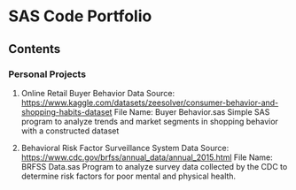 # SAS Code Portfolio
## Contents 
### Personal Projects 

1. Online Retail Buyer Behavior
   Data Source: https://www.kaggle.com/datasets/zeesolver/consumer-behavior-and-shopping-habits-dataset
   File Name: Buyer Behavior.sas
   Simple SAS program to analyze trends and market segments in shopping behavior with a constructed dataset
   
3. Behavioral Risk Factor Surveillance System
   Data Source: https://www.cdc.gov/brfss/annual_data/annual_2015.html
   File Name: BRFSS Data.sas
   Program to analyze survey data collected by the CDC to determine risk factors for poor mental and physical health.

   

   


